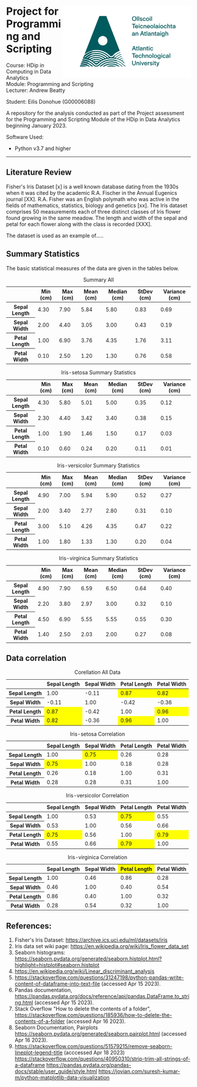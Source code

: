 <h1><img align="right" width="350" src="img/ATU-Logo-Full-RGB-Green.jpg"> Project for Programming and Scripting 
</h1>
<p> 
Course: HDip in Computing in Data Analytics <br>
Module: Programming and Scripting <br>
Lecturer: Andrew Beatty
    
Student: Eilis Donohue (G00006088)

A repository for the analysis conducted as part of the Project assessment for  the Programming and Scripting Module of the HDip in Data Analytics beginning January 2023. 

Software Used: 
 - Python v3.7 and higher  
 </p>

 - - -

## Literature Review
Fisher's Iris Dataset [x] is a well known database dating from the 1930s when it was cited by the academic R.A. Fischer in the Annual Eugenics journal [XX]. R.A. Fisher was an English polymath who was active in the fields of mathematics, statistics, biology and genetics [xx]. The Iris dataset comprises 50 measurements each of three distinct classes of Iris flower found growing in the same meadow. The length and width of the sepal and petal for each flower along with the class is recorded [XXX].

The dataset is used as an example of.....

## Summary Statistics
The basic statistical measures of the data are given in the tables below.  
<style type="text/css">
</style>
<table id="T_26ffb">
  <caption>Summary All</caption>
  <thead>
    <tr>
      <th class="blank level0" >&nbsp;</th>
      <th id="T_26ffb_level0_col0" class="col_heading level0 col0" >Min (cm)</th>
      <th id="T_26ffb_level0_col1" class="col_heading level0 col1" >Max (cm)</th>
      <th id="T_26ffb_level0_col2" class="col_heading level0 col2" >Mean (cm)</th>
      <th id="T_26ffb_level0_col3" class="col_heading level0 col3" >Median (cm)</th>
      <th id="T_26ffb_level0_col4" class="col_heading level0 col4" >StDev (cm)</th>
      <th id="T_26ffb_level0_col5" class="col_heading level0 col5" >Variance (cm)</th>
    </tr>
  </thead>
  <tbody>
    <tr>
      <th id="T_26ffb_level0_row0" class="row_heading level0 row0" >Sepal Length</th>
      <td id="T_26ffb_row0_col0" class="data row0 col0" >4.30</td>
      <td id="T_26ffb_row0_col1" class="data row0 col1" >7.90</td>
      <td id="T_26ffb_row0_col2" class="data row0 col2" >5.84</td>
      <td id="T_26ffb_row0_col3" class="data row0 col3" >5.80</td>
      <td id="T_26ffb_row0_col4" class="data row0 col4" >0.83</td>
      <td id="T_26ffb_row0_col5" class="data row0 col5" >0.69</td>
    </tr>
    <tr>
      <th id="T_26ffb_level0_row1" class="row_heading level0 row1" >Sepal Width</th>
      <td id="T_26ffb_row1_col0" class="data row1 col0" >2.00</td>
      <td id="T_26ffb_row1_col1" class="data row1 col1" >4.40</td>
      <td id="T_26ffb_row1_col2" class="data row1 col2" >3.05</td>
      <td id="T_26ffb_row1_col3" class="data row1 col3" >3.00</td>
      <td id="T_26ffb_row1_col4" class="data row1 col4" >0.43</td>
      <td id="T_26ffb_row1_col5" class="data row1 col5" >0.19</td>
    </tr>
    <tr>
      <th id="T_26ffb_level0_row2" class="row_heading level0 row2" >Petal Length</th>
      <td id="T_26ffb_row2_col0" class="data row2 col0" >1.00</td>
      <td id="T_26ffb_row2_col1" class="data row2 col1" >6.90</td>
      <td id="T_26ffb_row2_col2" class="data row2 col2" >3.76</td>
      <td id="T_26ffb_row2_col3" class="data row2 col3" >4.35</td>
      <td id="T_26ffb_row2_col4" class="data row2 col4" >1.76</td>
      <td id="T_26ffb_row2_col5" class="data row2 col5" >3.11</td>
    </tr>
    <tr>
      <th id="T_26ffb_level0_row3" class="row_heading level0 row3" >Petal Width</th>
      <td id="T_26ffb_row3_col0" class="data row3 col0" >0.10</td>
      <td id="T_26ffb_row3_col1" class="data row3 col1" >2.50</td>
      <td id="T_26ffb_row3_col2" class="data row3 col2" >1.20</td>
      <td id="T_26ffb_row3_col3" class="data row3 col3" >1.30</td>
      <td id="T_26ffb_row3_col4" class="data row3 col4" >0.76</td>
      <td id="T_26ffb_row3_col5" class="data row3 col5" >0.58</td>
    </tr>
  </tbody>
</table>




<style type="text/css">
</style>
<table id="T_8888e">
  <caption>Iris-setosa Summary Statistics</caption>
  <thead>
    <tr>
      <th class="blank level0" >&nbsp;</th>
      <th id="T_8888e_level0_col0" class="col_heading level0 col0" >Min (cm)</th>
      <th id="T_8888e_level0_col1" class="col_heading level0 col1" >Max (cm)</th>
      <th id="T_8888e_level0_col2" class="col_heading level0 col2" >Mean (cm)</th>
      <th id="T_8888e_level0_col3" class="col_heading level0 col3" >Median (cm)</th>
      <th id="T_8888e_level0_col4" class="col_heading level0 col4" >StDev (cm)</th>
      <th id="T_8888e_level0_col5" class="col_heading level0 col5" >Variance (cm)</th>
    </tr>
  </thead>
  <tbody>
    <tr>
      <th id="T_8888e_level0_row0" class="row_heading level0 row0" >Sepal Length</th>
      <td id="T_8888e_row0_col0" class="data row0 col0" >4.30</td>
      <td id="T_8888e_row0_col1" class="data row0 col1" >5.80</td>
      <td id="T_8888e_row0_col2" class="data row0 col2" >5.01</td>
      <td id="T_8888e_row0_col3" class="data row0 col3" >5.00</td>
      <td id="T_8888e_row0_col4" class="data row0 col4" >0.35</td>
      <td id="T_8888e_row0_col5" class="data row0 col5" >0.12</td>
    </tr>
    <tr>
      <th id="T_8888e_level0_row1" class="row_heading level0 row1" >Sepal Width</th>
      <td id="T_8888e_row1_col0" class="data row1 col0" >2.30</td>
      <td id="T_8888e_row1_col1" class="data row1 col1" >4.40</td>
      <td id="T_8888e_row1_col2" class="data row1 col2" >3.42</td>
      <td id="T_8888e_row1_col3" class="data row1 col3" >3.40</td>
      <td id="T_8888e_row1_col4" class="data row1 col4" >0.38</td>
      <td id="T_8888e_row1_col5" class="data row1 col5" >0.15</td>
    </tr>
    <tr>
      <th id="T_8888e_level0_row2" class="row_heading level0 row2" >Petal Length</th>
      <td id="T_8888e_row2_col0" class="data row2 col0" >1.00</td>
      <td id="T_8888e_row2_col1" class="data row2 col1" >1.90</td>
      <td id="T_8888e_row2_col2" class="data row2 col2" >1.46</td>
      <td id="T_8888e_row2_col3" class="data row2 col3" >1.50</td>
      <td id="T_8888e_row2_col4" class="data row2 col4" >0.17</td>
      <td id="T_8888e_row2_col5" class="data row2 col5" >0.03</td>
    </tr>
    <tr>
      <th id="T_8888e_level0_row3" class="row_heading level0 row3" >Petal Width</th>
      <td id="T_8888e_row3_col0" class="data row3 col0" >0.10</td>
      <td id="T_8888e_row3_col1" class="data row3 col1" >0.60</td>
      <td id="T_8888e_row3_col2" class="data row3 col2" >0.24</td>
      <td id="T_8888e_row3_col3" class="data row3 col3" >0.20</td>
      <td id="T_8888e_row3_col4" class="data row3 col4" >0.11</td>
      <td id="T_8888e_row3_col5" class="data row3 col5" >0.01</td>
    </tr>
  </tbody>
</table>




<style type="text/css">
</style>
<table id="T_92afe">
  <caption>Iris-versicolor Summary Statistics</caption>
  <thead>
    <tr>
      <th class="blank level0" >&nbsp;</th>
      <th id="T_92afe_level0_col0" class="col_heading level0 col0" >Min (cm)</th>
      <th id="T_92afe_level0_col1" class="col_heading level0 col1" >Max (cm)</th>
      <th id="T_92afe_level0_col2" class="col_heading level0 col2" >Mean (cm)</th>
      <th id="T_92afe_level0_col3" class="col_heading level0 col3" >Median (cm)</th>
      <th id="T_92afe_level0_col4" class="col_heading level0 col4" >StDev (cm)</th>
      <th id="T_92afe_level0_col5" class="col_heading level0 col5" >Variance (cm)</th>
    </tr>
  </thead>
  <tbody>
    <tr>
      <th id="T_92afe_level0_row0" class="row_heading level0 row0" >Sepal Length</th>
      <td id="T_92afe_row0_col0" class="data row0 col0" >4.90</td>
      <td id="T_92afe_row0_col1" class="data row0 col1" >7.00</td>
      <td id="T_92afe_row0_col2" class="data row0 col2" >5.94</td>
      <td id="T_92afe_row0_col3" class="data row0 col3" >5.90</td>
      <td id="T_92afe_row0_col4" class="data row0 col4" >0.52</td>
      <td id="T_92afe_row0_col5" class="data row0 col5" >0.27</td>
    </tr>
    <tr>
      <th id="T_92afe_level0_row1" class="row_heading level0 row1" >Sepal Width</th>
      <td id="T_92afe_row1_col0" class="data row1 col0" >2.00</td>
      <td id="T_92afe_row1_col1" class="data row1 col1" >3.40</td>
      <td id="T_92afe_row1_col2" class="data row1 col2" >2.77</td>
      <td id="T_92afe_row1_col3" class="data row1 col3" >2.80</td>
      <td id="T_92afe_row1_col4" class="data row1 col4" >0.31</td>
      <td id="T_92afe_row1_col5" class="data row1 col5" >0.10</td>
    </tr>
    <tr>
      <th id="T_92afe_level0_row2" class="row_heading level0 row2" >Petal Length</th>
      <td id="T_92afe_row2_col0" class="data row2 col0" >3.00</td>
      <td id="T_92afe_row2_col1" class="data row2 col1" >5.10</td>
      <td id="T_92afe_row2_col2" class="data row2 col2" >4.26</td>
      <td id="T_92afe_row2_col3" class="data row2 col3" >4.35</td>
      <td id="T_92afe_row2_col4" class="data row2 col4" >0.47</td>
      <td id="T_92afe_row2_col5" class="data row2 col5" >0.22</td>
    </tr>
    <tr>
      <th id="T_92afe_level0_row3" class="row_heading level0 row3" >Petal Width</th>
      <td id="T_92afe_row3_col0" class="data row3 col0" >1.00</td>
      <td id="T_92afe_row3_col1" class="data row3 col1" >1.80</td>
      <td id="T_92afe_row3_col2" class="data row3 col2" >1.33</td>
      <td id="T_92afe_row3_col3" class="data row3 col3" >1.30</td>
      <td id="T_92afe_row3_col4" class="data row3 col4" >0.20</td>
      <td id="T_92afe_row3_col5" class="data row3 col5" >0.04</td>
    </tr>
  </tbody>
</table>


<style type="text/css">
</style>
<table id="T_078da">
  <caption>Iris-virginica Summary Statistics</caption>
  <thead>
    <tr>
      <th class="blank level0" >&nbsp;</th>
      <th id="T_078da_level0_col0" class="col_heading level0 col0" >Min (cm)</th>
      <th id="T_078da_level0_col1" class="col_heading level0 col1" >Max (cm)</th>
      <th id="T_078da_level0_col2" class="col_heading level0 col2" >Mean (cm)</th>
      <th id="T_078da_level0_col3" class="col_heading level0 col3" >Median (cm)</th>
      <th id="T_078da_level0_col4" class="col_heading level0 col4" >StDev (cm)</th>
      <th id="T_078da_level0_col5" class="col_heading level0 col5" >Variance (cm)</th>
    </tr>
  </thead>
  <tbody>
    <tr>
      <th id="T_078da_level0_row0" class="row_heading level0 row0" >Sepal Length</th>
      <td id="T_078da_row0_col0" class="data row0 col0" >4.90</td>
      <td id="T_078da_row0_col1" class="data row0 col1" >7.90</td>
      <td id="T_078da_row0_col2" class="data row0 col2" >6.59</td>
      <td id="T_078da_row0_col3" class="data row0 col3" >6.50</td>
      <td id="T_078da_row0_col4" class="data row0 col4" >0.64</td>
      <td id="T_078da_row0_col5" class="data row0 col5" >0.40</td>
    </tr>
    <tr>
      <th id="T_078da_level0_row1" class="row_heading level0 row1" >Sepal Width</th>
      <td id="T_078da_row1_col0" class="data row1 col0" >2.20</td>
      <td id="T_078da_row1_col1" class="data row1 col1" >3.80</td>
      <td id="T_078da_row1_col2" class="data row1 col2" >2.97</td>
      <td id="T_078da_row1_col3" class="data row1 col3" >3.00</td>
      <td id="T_078da_row1_col4" class="data row1 col4" >0.32</td>
      <td id="T_078da_row1_col5" class="data row1 col5" >0.10</td>
    </tr>
    <tr>
      <th id="T_078da_level0_row2" class="row_heading level0 row2" >Petal Length</th>
      <td id="T_078da_row2_col0" class="data row2 col0" >4.50</td>
      <td id="T_078da_row2_col1" class="data row2 col1" >6.90</td>
      <td id="T_078da_row2_col2" class="data row2 col2" >5.55</td>
      <td id="T_078da_row2_col3" class="data row2 col3" >5.55</td>
      <td id="T_078da_row2_col4" class="data row2 col4" >0.55</td>
      <td id="T_078da_row2_col5" class="data row2 col5" >0.30</td>
    </tr>
    <tr>
      <th id="T_078da_level0_row3" class="row_heading level0 row3" >Petal Width</th>
      <td id="T_078da_row3_col0" class="data row3 col0" >1.40</td>
      <td id="T_078da_row3_col1" class="data row3 col1" >2.50</td>
      <td id="T_078da_row3_col2" class="data row3 col2" >2.03</td>
      <td id="T_078da_row3_col3" class="data row3 col3" >2.00</td>
      <td id="T_078da_row3_col4" class="data row3 col4" >0.27</td>
      <td id="T_078da_row3_col5" class="data row3 col5" >0.08</td>
    </tr>
  </tbody>
</table>


## Data correlation

<style type="text/css">
#T_7b98f_row0_col2, #T_7b98f_row0_col3, #T_7b98f_row2_col0, #T_7b98f_row2_col3, #T_7b98f_row3_col0, #T_7b98f_row3_col2 {
  background-color: yellow;
}
</style>
<table id="T_7b98f">
  <caption>Corellation All Data</caption>
  <thead>
    <tr>
      <th class="blank level0" >&nbsp;</th>
      <th id="T_7b98f_level0_col0" class="col_heading level0 col0" >Sepal Length</th>
      <th id="T_7b98f_level0_col1" class="col_heading level0 col1" >Sepal Width</th>
      <th id="T_7b98f_level0_col2" class="col_heading level0 col2" >Petal Length</th>
      <th id="T_7b98f_level0_col3" class="col_heading level0 col3" >Petal Width</th>
    </tr>
  </thead>
  <tbody>
    <tr>
      <th id="T_7b98f_level0_row0" class="row_heading level0 row0" >Sepal Length</th>
      <td id="T_7b98f_row0_col0" class="data row0 col0" >1.00</td>
      <td id="T_7b98f_row0_col1" class="data row0 col1" >-0.11</td>
      <td id="T_7b98f_row0_col2" class="data row0 col2" >0.87</td>
      <td id="T_7b98f_row0_col3" class="data row0 col3" >0.82</td>
    </tr>
    <tr>
      <th id="T_7b98f_level0_row1" class="row_heading level0 row1" >Sepal Width</th>
      <td id="T_7b98f_row1_col0" class="data row1 col0" >-0.11</td>
      <td id="T_7b98f_row1_col1" class="data row1 col1" >1.00</td>
      <td id="T_7b98f_row1_col2" class="data row1 col2" >-0.42</td>
      <td id="T_7b98f_row1_col3" class="data row1 col3" >-0.36</td>
    </tr>
    <tr>
      <th id="T_7b98f_level0_row2" class="row_heading level0 row2" >Petal Length</th>
      <td id="T_7b98f_row2_col0" class="data row2 col0" >0.87</td>
      <td id="T_7b98f_row2_col1" class="data row2 col1" >-0.42</td>
      <td id="T_7b98f_row2_col2" class="data row2 col2" >1.00</td>
      <td id="T_7b98f_row2_col3" class="data row2 col3" >0.96</td>
    </tr>
    <tr>
      <th id="T_7b98f_level0_row3" class="row_heading level0 row3" >Petal Width</th>
      <td id="T_7b98f_row3_col0" class="data row3 col0" >0.82</td>
      <td id="T_7b98f_row3_col1" class="data row3 col1" >-0.36</td>
      <td id="T_7b98f_row3_col2" class="data row3 col2" >0.96</td>
      <td id="T_7b98f_row3_col3" class="data row3 col3" >1.00</td>
    </tr>
  </tbody>
</table>




<style type="text/css">
#T_6fc16_row0_col1, #T_6fc16_row1_col0 {
  background-color: yellow;
}
</style>
<table id="T_6fc16">
  <caption>Iris-setosa Correlation</caption>
  <thead>
    <tr>
      <th class="blank level0" >&nbsp;</th>
      <th id="T_6fc16_level0_col0" class="col_heading level0 col0" >Sepal Length</th>
      <th id="T_6fc16_level0_col1" class="col_heading level0 col1" >Sepal Width</th>
      <th id="T_6fc16_level0_col2" class="col_heading level0 col2" >Petal Length</th>
      <th id="T_6fc16_level0_col3" class="col_heading level0 col3" >Petal Width</th>
    </tr>
  </thead>
  <tbody>
    <tr>
      <th id="T_6fc16_level0_row0" class="row_heading level0 row0" >Sepal Length</th>
      <td id="T_6fc16_row0_col0" class="data row0 col0" >1.00</td>
      <td id="T_6fc16_row0_col1" class="data row0 col1" >0.75</td>
      <td id="T_6fc16_row0_col2" class="data row0 col2" >0.26</td>
      <td id="T_6fc16_row0_col3" class="data row0 col3" >0.28</td>
    </tr>
    <tr>
      <th id="T_6fc16_level0_row1" class="row_heading level0 row1" >Sepal Width</th>
      <td id="T_6fc16_row1_col0" class="data row1 col0" >0.75</td>
      <td id="T_6fc16_row1_col1" class="data row1 col1" >1.00</td>
      <td id="T_6fc16_row1_col2" class="data row1 col2" >0.18</td>
      <td id="T_6fc16_row1_col3" class="data row1 col3" >0.28</td>
    </tr>
    <tr>
      <th id="T_6fc16_level0_row2" class="row_heading level0 row2" >Petal Length</th>
      <td id="T_6fc16_row2_col0" class="data row2 col0" >0.26</td>
      <td id="T_6fc16_row2_col1" class="data row2 col1" >0.18</td>
      <td id="T_6fc16_row2_col2" class="data row2 col2" >1.00</td>
      <td id="T_6fc16_row2_col3" class="data row2 col3" >0.31</td>
    </tr>
    <tr>
      <th id="T_6fc16_level0_row3" class="row_heading level0 row3" >Petal Width</th>
      <td id="T_6fc16_row3_col0" class="data row3 col0" >0.28</td>
      <td id="T_6fc16_row3_col1" class="data row3 col1" >0.28</td>
      <td id="T_6fc16_row3_col2" class="data row3 col2" >0.31</td>
      <td id="T_6fc16_row3_col3" class="data row3 col3" >1.00</td>
    </tr>
  </tbody>
</table>




<style type="text/css">
#T_6f7ec_row0_col2, #T_6f7ec_row2_col0, #T_6f7ec_row2_col3, #T_6f7ec_row3_col2 {
  background-color: yellow;
}
</style>
<table id="T_6f7ec">
  <caption>Iris-versicolor Correlation</caption>
  <thead>
    <tr>
      <th class="blank level0" >&nbsp;</th>
      <th id="T_6f7ec_level0_col0" class="col_heading level0 col0" >Sepal Length</th>
      <th id="T_6f7ec_level0_col1" class="col_heading level0 col1" >Sepal Width</th>
      <th id="T_6f7ec_level0_col2" class="col_heading level0 col2" >Petal Length</th>
      <th id="T_6f7ec_level0_col3" class="col_heading level0 col3" >Petal Width</th>
    </tr>
  </thead>
  <tbody>
    <tr>
      <th id="T_6f7ec_level0_row0" class="row_heading level0 row0" >Sepal Length</th>
      <td id="T_6f7ec_row0_col0" class="data row0 col0" >1.00</td>
      <td id="T_6f7ec_row0_col1" class="data row0 col1" >0.53</td>
      <td id="T_6f7ec_row0_col2" class="data row0 col2" >0.75</td>
      <td id="T_6f7ec_row0_col3" class="data row0 col3" >0.55</td>
    </tr>
    <tr>
      <th id="T_6f7ec_level0_row1" class="row_heading level0 row1" >Sepal Width</th>
      <td id="T_6f7ec_row1_col0" class="data row1 col0" >0.53</td>
      <td id="T_6f7ec_row1_col1" class="data row1 col1" >1.00</td>
      <td id="T_6f7ec_row1_col2" class="data row1 col2" >0.56</td>
      <td id="T_6f7ec_row1_col3" class="data row1 col3" >0.66</td>
    </tr>
    <tr>
      <th id="T_6f7ec_level0_row2" class="row_heading level0 row2" >Petal Length</th>
      <td id="T_6f7ec_row2_col0" class="data row2 col0" >0.75</td>
      <td id="T_6f7ec_row2_col1" class="data row2 col1" >0.56</td>
      <td id="T_6f7ec_row2_col2" class="data row2 col2" >1.00</td>
      <td id="T_6f7ec_row2_col3" class="data row2 col3" >0.79</td>
    </tr>
    <tr>
      <th id="T_6f7ec_level0_row3" class="row_heading level0 row3" >Petal Width</th>
      <td id="T_6f7ec_row3_col0" class="data row3 col0" >0.55</td>
      <td id="T_6f7ec_row3_col1" class="data row3 col1" >0.66</td>
      <td id="T_6f7ec_row3_col2" class="data row3 col2" >0.79</td>
      <td id="T_6f7ec_row3_col3" class="data row3 col3" >1.00</td>
    </tr>
  </tbody>
</table>




<style>
.yellow {
  background-color: yellow;
}
</style>
<table id="T_cc659">
  <caption>Iris-virginica Correlation</caption>
  <thead>
    <tr>
      <th class="blank level0" >&nbsp;</th>
      <th id="T_cc659_level0_col0" class="col_heading level0 col0" >Sepal Length</th>
      <th id="T_cc659_level0_col1" class="col_heading level0 col1" >Sepal Width</th>
      <th id="T_cc659_level0_col2" class="yellow" >Petal Length</th> 
      <th id="T_cc659_level0_col3" class="col_heading level0 col3" >Petal Width</th>
    </tr>
  </thead>
  <tbody>
    <tr>
      <th id="T_cc659_level0_row0" class="row_heading level0 row0" >Sepal Length</th>
      <td id="T_cc659_row0_col0" class="data row0 col0" >1.00</td>
      <td id="T_cc659_row0_col1" class="data row0 col1" >0.46</td>
      <td id="T_cc659_row0_col2" class="data row0 col2" >0.86</td>
      <td id="T_cc659_row0_col3" class="data row0 col3" >0.28</td>
    </tr>
    <tr>
      <th id="T_cc659_level0_row1" class="row_heading level0 row1" >Sepal Width</th>
      <td id="T_cc659_row1_col0" class="data row1 col0" >0.46</td>
      <td id="T_cc659_row1_col1" class="data row1 col1" >1.00</td>
      <td id="T_cc659_row1_col2" class="data row1 col2" >0.40</td>
      <td id="T_cc659_row1_col3" class="data row1 col3" >0.54</td>
    </tr>
    <tr>
      <th id="T_cc659_level0_row2" class="row_heading level0 row2" >Petal Length</th>
      <td id="T_cc659_row2_col0" class="data row2 col0" >0.86</td>
      <td id="T_cc659_row2_col1" class="data row2 col1" >0.40</td>
      <td id="T_cc659_row2_col2" class="data row2 col2" >1.00</td>
      <td id="T_cc659_row2_col3" class="data row2 col3" >0.32</td>
    </tr>
    <tr>
      <th id="T_cc659_level0_row3" class="row_heading level0 row3" >Petal Width</th>
      <td id="T_cc659_row3_col0" class="data row3 col0" >0.28</td>
      <td id="T_cc659_row3_col1" class="data row3 col1" >0.54</td>
      <td id="T_cc659_row3_col2" class="data row3 col2" >0.32</td>
      <td id="T_cc659_row3_col3" class="data row3 col3" >1.00</td>
    </tr>
  </tbody>
</table>








## References:
1. Fisher's Iris Dataset: https://archive.ics.uci.edu/ml/datasets/iris
2. Iris data set wiki page: https://en.wikipedia.org/wiki/Iris_flower_data_set
3. Seaborn histograms: https://seaborn.pydata.org/generated/seaborn.histplot.html?highlight=histplot#seaborn.histplot
4. https://en.wikipedia.org/wiki/Linear_discriminant_analysis
5. https://stackoverflow.com/questions/31247198/python-pandas-write-content-of-dataframe-into-text-file (accessed Apr 15 2023).
6. Pandas documentation, https://pandas.pydata.org/docs/reference/api/pandas.DataFrame.to_string.html (accessed Apr 15 2023).
7. Stack Overflow "How to delete the contents of a folder", https://stackoverflow.com/questions/185936/how-to-delete-the-contents-of-a-folder (accessed Apr 16 2023).
8. Seaborn Documentation, Pairplots https://seaborn.pydata.org/generated/seaborn.pairplot.html (accessed Apr 16 2023).
9. https://stackoverflow.com/questions/51579215/remove-seaborn-lineplot-legend-title (acccessed Apr 18 2023)
https://stackoverflow.com/questions/40950310/strip-trim-all-strings-of-a-dataframe
https://pandas.pydata.org/pandas-docs/stable/user_guide/style.html
https://jovian.com/suresh-kumar-m/python-matplotlib-data-visualization